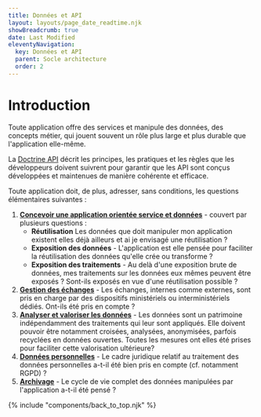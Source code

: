 ```yaml
---
title: Données et API
layout: layouts/page_date_readtime.njk
showBreadcrumb: true
date: Last Modified
eleventyNavigation:
  key: Données et API
  parent: Socle architecture
  order: 2
---
```


# Introduction

Toute application offre des services et manipule des données, des concepts métier, qui jouent souvent un rôle plus large et plus durable que l'application elle-même. 

La [Doctrine API](../../2-donnees-et-api/3-strategie-api/sommaire/) décrit les principes, les pratiques et les règles que les développeurs doivent suivrent pour garantir que les API sont conçus développées et maintenues de manière cohérente et efficace.

Toute application doit, de plus, adresser, sans conditions, les questions élémentaires suivantes :

1. [**Concevoir une application orientée service et données**](../1-donnees-et-services/) - couvert par plusieurs questions :
   -  **Réutilisation** Les données que doit manipuler mon application existent elles déjà ailleurs et ai je envisagé une réutilisation ?
   -  **Exposition des données** - L'application est elle pensée pour faciliter la réutilisation des données qu'elle crée ou transforme ?
   -  **Exposition des traitements** - Au delà d'une exposition brute de données, mes traitements sur les données eux mêmes peuvent être exposés ? Sont-ils exposés en vue d'une réutilisation possible ?
1. [**Gestion des échanges**](../2-gestion-des-echanges/) - Les échanges, internes comme externes, sont pris en charge par des dispositifs ministériels ou interministériels dédiés. Ont-ils été pris en compte ?
2. [**Analyser et valoriser les données**](../4-analyser-et-valoriser-les-donnees/) - Les données sont un patrimoine indépendamment des traitements qui leur sont appliqués. Elle doivent pouvoir être notamment croisées, analysées, anonymisées, parfois recyclées en données ouvertes. Toutes les mesures ont elles été prises pour faciliter cette valorisation ultérieure?
3. [**Données personnelles**](../../../6-socle-de-securite/donnees-personnelles/) - Le cadre juridique relatif au traitement des données personnelles a-t-il été bien pris en compte (cf. notamment RGPD) ?
4. [**Archivage**](../6-cycle-de-vie/) - Le cycle de vie complet des données manipulées par l'application a-t-il été pensé ?


{% include "components/back_to_top.njk" %}
